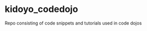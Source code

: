 kidoyo_codedojo
===============
 Repo consisting of code snippets and tutorials used in code dojos 
